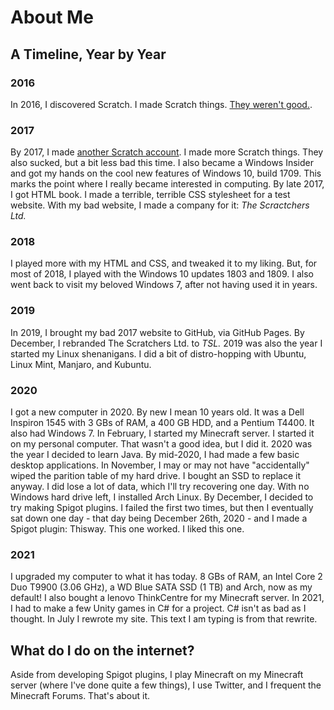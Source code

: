 # About Me

## A Timeline, Year by Year
### 2016
In 2016, I discovered Scratch. I made Scratch things. [They weren't good.](https://scratch.mit.edu/users/Minecraft-Game/).

### 2017
By 2017, I made [another Scratch account](https://scratch.mit.edu/users/Toydotgam/). I made more Scratch things. They also sucked, but a bit less bad this time.
I also became a Windows Insider and got my hands on the cool new features of Windows 10, build 1709. This marks the point where I really became interested in computing.
By late 2017, I got HTML book. I made a terrible, terrible CSS stylesheet for a test website.
With my bad website, I made a company for it: _The Scractchers Ltd._

### 2018
I played more with my HTML and CSS, and tweaked it to my liking. But, for most of 2018, I played with the Windows 10 updates 1803 and 1809. I also went back to visit my beloved Windows 7, after not having used it in years.

### 2019
In 2019, I brought my bad 2017 website to GitHub, via GitHub Pages. By December, I rebranded The Scratchers Ltd. to _TSL._
2019 was also the year I started my Linux shenanigans. I did a bit of distro-hopping with Ubuntu, Linux Mint, Manjaro, and Kubuntu.

### 2020
I got a new computer in 2020. By new I mean 10 years old. It was a Dell Inspiron 1545 with 3 GBs of RAM, a 400 GB HDD, and a Pentium T4400. It also had Windows 7.
In February, I started my Minecraft server. I started it on my personal computer. That wasn't a good idea, but I did it.
2020 was the year I decided to learn Java. By mid-2020, I had made a few basic desktop applications.
In November, I may or may not have "accidentally" wiped the parition table of my hard drive. I bought an SSD to replace it anyway. I did lose a lot of data, which I'll try recovering one day. With no Windows hard drive left, I installed Arch Linux.
By December, I decided to try making Spigot plugins. I failed the first two times, but then I eventually sat down one day - that day being December 26th, 2020 - and I made a Spigot plugin: Thisway. This one worked. I liked this one.

### 2021
I upgraded my computer to what it has today. 8 GBs of RAM, an Intel Core 2 Duo T9900 (3.06 GHz), a WD Blue SATA SSD (1 TB) and Arch, now as my default!
I also bought a lenovo ThinkCentre for my Minecraft server.
In 2021, I had to make a few Unity games in C# for a project. C# isn't as bad as I thought.
In July I rewrote my site. This text I am typing is from that rewrite.

## What do I do on the internet?
Aside from developing Spigot plugins, I play Minecraft on my Minecraft server (where I've done quite a few things), I use Twitter, and I frequent the Minecraft Forums. That's about it.
